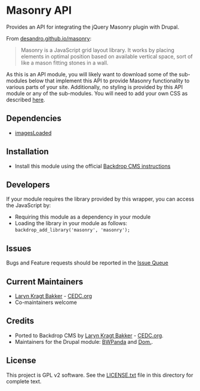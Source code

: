 # Masonry API

Provides an API for integrating the jQuery Masonry plugin with Drupal.

From [desandro.github.io/masonry](http://desandro.github.io/masonry/docs/intro.html):

  >  Masonry is a JavaScript grid layout library. It works by placing elements in optimal position based on available vertical space, sort of like a mason fitting stones in a wall.

As this is an API module, you will likely want to download some of the sub-modules below that implement this API to provide Masonry functionality to various parts of your site.
Additionally, no styling is provided by this API module or any of the sub-modules. You will need to add your own CSS as described [here](http://masonry.desandro.com/#css).

## Dependencies

- [imagesLoaded](https://backdropcms.org/project/imagesloaded)

## Installation

 - Install this module using the official
  [Backdrop CMS instructions](https://backdropcms.org/guide/modules)

## Developers

  If your module requires the library provided by this wrapper, you can access the
  JavaScript by:

  - Requiring this module as a dependency in your module
  - Loading the library in your module as follows: `backdrop_add_library('masonry', 'masonry');`

## Issues

Bugs and Feature requests should be reported in the
[Issue Queue](https://github.com/backdrop-contrib/masonry/issues)

## Current Maintainers

 - [Laryn Kragt Bakker](https://github.com/laryn) - [CEDC.org](https://cedc.org)
 - Co-maintainers welcome

## Credits

- Ported to Backdrop CMS by [Laryn Kragt Bakker](https://github.com/laryn) - [CEDC.org](https://cedc.org).
- Maintainers for the Drupal module: [BWPanda](https://github.com/BWPanda) and [Dom.](https://www.drupal.org/u/dom).

## License

This project is GPL v2 software. See the [LICENSE.txt](https://github.com/backdrop-contrib/masonry/blob/1.x-1.x/LICENSE.txt)
file in this directory for complete text.
